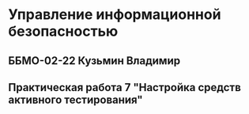 # Управление информационной безопасностью
## ББМО-02-22 Кузьмин Владимир
## Практическая работа 7 "Настройка средств активного тестирования"
